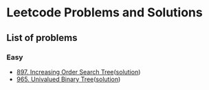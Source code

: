 # Leetcode Problems and Solutions 

## List of problems

### Easy
-   [897. Increasing Order Search Tree](https://leetcode.com/problems/increasing-order-search-tree/)([solution](https://github.com/lamducanhndgv/LeetCodePractice/blob/master/897_Increasing_Order_Search_Tree/SOLUTION.md))
-   [965. Univalued Binary Tree](https://leetcode.com/problems/univalued-binary-tree/)([solution]())
